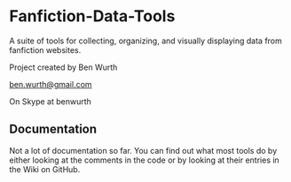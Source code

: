 Fanfiction-Data-Tools
=====================

A suite of tools for collecting, organizing, and visually displaying data from fanfiction websites.

Project created by Ben Wurth

ben.wurth@gmail.com

On Skype at benwurth


Documentation
-------------

Not a lot of documentation so far. You can find out what most tools do by either looking at the comments in the code or by looking at their entries in the Wiki on GitHub.